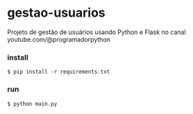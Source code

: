 # gestao-usuarios

Projeto de gestão de usuários usando Python e Flask no canal youtube.com/@programadorpython

### install
```
$ pip install -r requirements.txt
```

### run
```
$ python main.py
```
